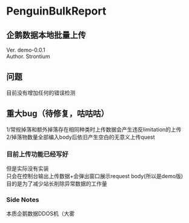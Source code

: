 # PenguinBulkReport

## 企鹅数据本地批量上传
Ver. demo-0.0.1  
Author. Strontium

## 问题
目前没有增加任何的错误检测  

## 重大bug（待修复，咕咕咕）
1/常规掉落和额外掉落存在相同种类时上传数据会产生违反limitation的上传  
2/掉落物数量全部编入body后依旧产生空白的无意义上传quest


### 目前上传功能已经写好
但是实际没有实装  
只会在控制台输出上传数据+会弹出窗口展示request body(所以是demo版)  
目的是为了减少站长削除异常数据的工作量

### Side Notes
本质企鹅数据DDOS机（大雾
